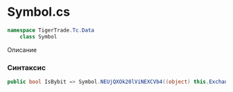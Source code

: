
# Symbol.cs
```csharp
namespace TigerTrade.Tc.Data  
    class Symbol
```

Описание

### Синтаксис
```csharp
public bool IsBybit => Symbol.NEUjQXOk20lViNEXCVb4((object) this.Exchange, Symbol.sEQjfCOkkxrWH825pw3D(~-168347551 ^ 168313118));{ get; }
```
